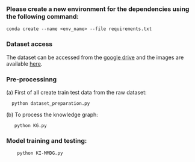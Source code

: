 ### Please create a new environment for the dependencies using the following command:

	conda create --name <env_name> --file requirements.txt
### Dataset access
The dataset can be accessed from the [google drive](https://docs.google.com/spreadsheets/d/1iiE1Jat41-XQIFVit0KnJQM6BOpcq4SvsTxv4RZDrRw/edit?pli=1&gid=1462925978#gid=1462925978) and the images are available [here](https://drive.google.com/drive/folders/1xAhX-m79Ufi9Q1Z20-_8l-QxunnW-dTe).
### Pre-processinng

  (a) First of all create train test data from the raw dataset: 
  
      python dataset_preparation.py
      
  (b) To process the knowledge graph: 
  
       python KG.py

### Model training and testing:
 
        python KI-MMDG.py

